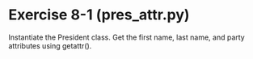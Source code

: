# Exercise 8-1 (pres_attr.py)

Instantiate the President class. Get the first name, last name, and party attributes using getattr().


